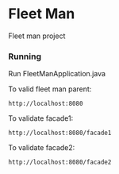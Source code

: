# Fleet Man 

Fleet man project

### Running

Run FleetManApplication.java

To valid fleet man parent:
```
http://localhost:8080
```

To validate facade1:
```
http://localhost:8080/facade1
```

To validate facade2:
```
http://localhost:8080/facade2
```